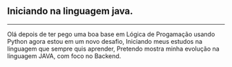 ## Iniciando na linguagem java.

---

Olá depois de ter pego uma boa base em Lógica de Progamação usando Python agora estou em um novo desafio, Iniciando meus estudos
na linguagem que sempre quis aprender, Pretendo mostra minha evolução na linguagem JAVA, com foco no Backend.
